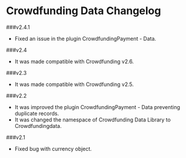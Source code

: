 Crowdfunding Data Changelog
===============================

###v2.4.1
* Fixed an issue in the plugin CrowdfundingPayment - Data.

###v2.4
* It was made compatible with Crowdfunding v2.6.

###v2.3
* It was made compatible with Crowdfunding v2.5.

###v2.2
* It was improved the plugin CrowdfundingPayment - Data preventing duplicate records.
* It was changed the namespace of Crowdfunding Data Library to Crowdfundingdata.

###v2.1
* Fixed bug with currency object.